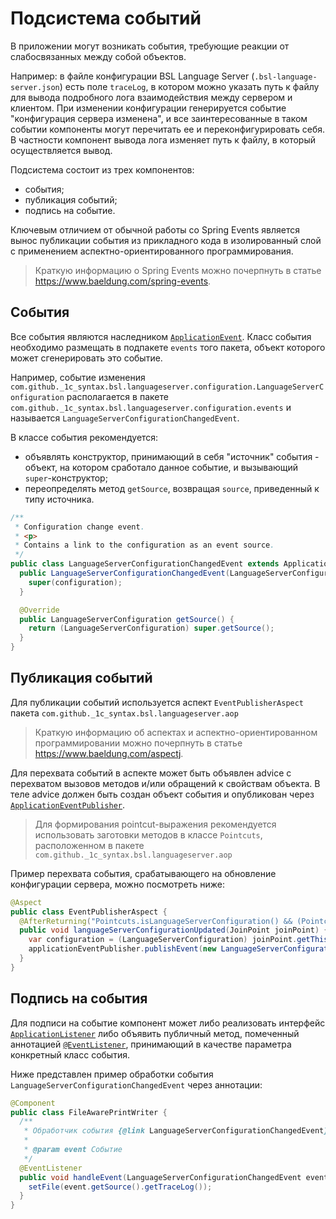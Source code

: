 # Подсистема событий

В приложении могут возникать события, требующие реакции от слабосвязанных между собой объектов.

Например: в файле конфигурации BSL Language Server (`.bsl-language-server.json`) есть поле `traceLog`, в котором можно указать путь к файлу для вывода подробного лога взаимодействия между сервером и клиентом. При изменении конфигурации генерируется событие "конфигурация сервера изменена", и все заинтересованные в таком событии компоненты могут перечитать ее и переконфигурировать себя. В частности компонент вывода лога изменяет путь к файлу, в который осуществляется вывод.

Подсистема состоит из трех компонентов:

* события;
* публикация событий;
* подпись на событие.

Ключевым отличием от обычной работы со Spring Events является вынос публикации события из прикладного кода в изолированный слой с применением аспектно-ориентированного программирования.

> Краткую информацию о Spring Events можно почерпнуть в статье https://www.baeldung.com/spring-events.

## События

Все события являются наследником [`ApplicationEvent`](https://docs.spring.io/spring-framework/docs/current/javadoc-api/org/springframework/context/ApplicationEvent.html). Класс события необходимо размещать в подпакете `events` того пакета, объект которого может сгенерировать это событие.

Например, событие изменения `com.github._1c_syntax.bsl.languageserver.configuration.LanguageServerConfiguration` располагается в пакете `com.github._1c_syntax.bsl.languageserver.configuration.events` и называется `LanguageServerConfigurationChangedEvent`.

В классе события рекомендуется:

* объявлять конструктор, принимающий в себя "источник" события - объект, на котором сработало данное событие, и вызывающий `super`-конструктор;
* переопределять метод `getSource`, возвращая `source`, приведенный к типу источника.

```java
/**
 * Configuration change event.
 * <p>
 * Contains a link to the configuration as an event source.
 */
public class LanguageServerConfigurationChangedEvent extends ApplicationEvent {
  public LanguageServerConfigurationChangedEvent(LanguageServerConfiguration configuration) {
    super(configuration);
  }

  @Override
  public LanguageServerConfiguration getSource() {
    return (LanguageServerConfiguration) super.getSource();
  }
}
```

## Публикация событий

Для публикации событий используется аспект `EventPublisherAspect` пакета `com.github._1c_syntax.bsl.languageserver.aop`

> Краткую информацию об аспектах и аспектно-ориентированном программировании можно почерпнуть в статье https://www.baeldung.com/aspectj.

Для перехвата событий в аспекте может быть объявлен advice с перехватом вызовов методов и/или обращений к свойствам объекта. В теле advice должен быть создан объект события и опубликован через [`ApplicationEventPublisher`](https://docs.spring.io/spring-framework/docs/current/javadoc-api/org/springframework/context/ApplicationEventPublisher.html).

> Для формирования pointcut-выражения рекомендуется использовать заготовки методов в классе `Pointcuts`, расположенном в пакете `com.github._1c_syntax.bsl.languageserver.aop`

Пример перехвата события, срабатывающего на обновление конфигурации сервера, можно посмотреть ниже:

```java
@Aspect
public class EventPublisherAspect {
  @AfterReturning("Pointcuts.isLanguageServerConfiguration() && (Pointcuts.isResetCall() || Pointcuts.isUpdateCall())")
  public void languageServerConfigurationUpdated(JoinPoint joinPoint) {
    var configuration = (LanguageServerConfiguration) joinPoint.getThis();
    applicationEventPublisher.publishEvent(new LanguageServerConfigurationChangedEvent(configuration));
  }
}
```

## Подпись на события

Для подписи на событие компонент может либо реализовать интерфейс [`ApplicationListener`](https://docs.spring.io/spring-framework/docs/current/javadoc-api/org/springframework/context/ApplicationListener.html) либо объявить публичный метод, помеченный аннотацией [`@EventListener`](https://docs.spring.io/spring-framework/docs/current/javadoc-api/org/springframework/context/event/EventListener.html), принимающий в качестве параметра конкретный класс события.

Ниже представлен пример обработки события `LanguageServerConfigurationChangedEvent` через аннотации:

```java
@Component
public class FileAwarePrintWriter {
  /**
   * Обработчик события {@link LanguageServerConfigurationChangedEvent}.
   *
   * @param event Событие
   */
  @EventListener
  public void handleEvent(LanguageServerConfigurationChangedEvent event) {
    setFile(event.getSource().getTraceLog());
  }
}
```
